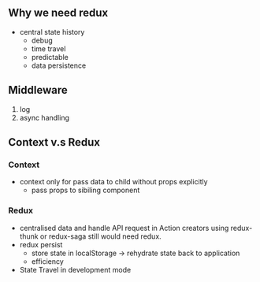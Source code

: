 ## Why we need redux
* central state history
    * debug
    * time travel
    * predictable
    * data persistence

## Middleware
1. log
2. async handling


## Context v.s Redux

### Context
* context only for pass data to child without props explicitly
    * pass props to sibiling component


### Redux
* centralised data and handle API request in Action creators using redux-thunk or redux-saga still would need redux.
* redux persist
    * store state in localStorage -> rehydrate state back to application
    * efficiency
* State Travel in development mode
